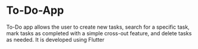 # To-Do-App
To-Do app allows the user to create new  tasks, search for a specific task, mark tasks as completed with a simple cross-out feature, and delete  tasks as needed. It is developed using Flutter
